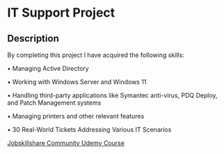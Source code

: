 <h1>IT Support Project</h1>

<h2>Description</h2>
By completing this project I have acquired the following skills:

• Managing Active Directory

• Working with Windows Server and Windows 11

• Handling third-party applications like Symantec anti-virus, PDQ Deploy, and Patch Management systems

• Managing printers and other relevant features

• 30 Real-World Tickets Addressing Various IT Scenarios
<br />

[Jobskillshare Community Udemy Course](https://www.udemy.com/course/it-support-project-for-it-professionals/)

</p>

<!--
 ```diff
- text in red
+ text in green
! text in orange
# text in gray
@@ text in purple (and bold)@@
```
--!>
